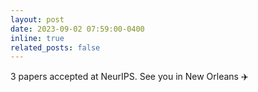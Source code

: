 ```yaml
---
layout: post
date: 2023-09-02 07:59:00-0400
inline: true
related_posts: false
---
```


3 papers accepted at NeurIPS. See you in New Orleans :airplane:

